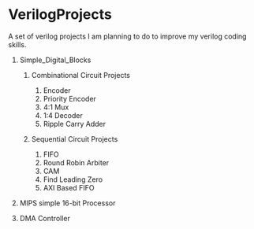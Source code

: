 # VerilogProjects

A set of verilog projects I am planning to do to improve my verilog coding skills.


1. Simple_Digital_Blocks
    1. Combinational Circuit Projects
        1. Encoder 
        2. Priority Encoder 
        3. 4:1 Mux 
        4. 1:4 Decoder
        5. Ripple Carry Adder
        
    2. Sequential Circuit Projects 
        1. FIFO 
        2. Round Robin Arbiter 
        3. CAM 
        4. Find Leading Zero
        5. AXI Based FIFO

2. MIPS simple 16-bit Processor

3. DMA Controller

